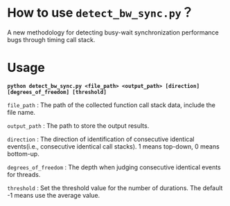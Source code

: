 # How to use `detect_bw_sync.py`？

A new methodology for detecting busy-wait synchronization performance bugs through timing call stack.

# Usage
**`python detect_bw_sync.py <file_path> <output_path> [direction] [degrees_of_freedom] [threshold]`**

`file_path` : The path of the collected function call stack data, include the file name.

`output_path` : The path to store the output results.

` direction ` : The direction of identification of consecutive identical events(i.e., consecutive identical call stacks). 1 means top-down, 0 means bottom-up.

`degrees_of_freedom` : The depth when judging consecutive identical events for threads. 

` threshold ` : Set the threshold value for the number of durations. The default -1 means use the average value.





